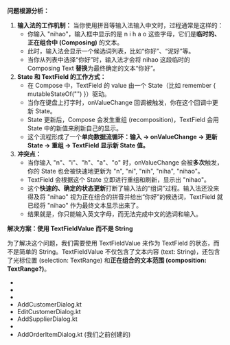 **问题根源分析：**

1. **输入法的工作机制：** 当你使用拼音等输入法输入中文时，过程通常是这样的：
   - 你输入 "nihao"，输入框中显示的是 n i h a o 这些字母，它们是**临时的、正在组合中 (Composing)** 的文本。
   - 此时，输入法会显示一个候选词列表，比如“你好”、“泥好”等。
   - 当你从列表中选择“你好”时，输入法才会将 nihao 这段临时的 Composing Text **替换**为最终确定的文本“你好”。
2. **State 和 TextField 的工作方式：**
   - 在 Compose 中，TextField 的 value 由一个 State（比如 remember { mutableStateOf("") }）驱动。
   - 当你在键盘上打字时，onValueChange 回调被触发，你在这个回调中更新 State。
   - State 更新后，Compose 会发生重组 (recomposition)，TextField 会用 State 中的新值来刷新自己的显示。
   - 这个流程形成了一个**单向数据流循环：输入 -> onValueChange -> 更新 State -> 重组 -> TextField 显示新 State 值。**
3. **冲突点：**
   - 当你输入 "n"、"i"、"h"、"a"、"o" 时，onValueChange 会被**多次**触发，你的 State 也会被快速地更新为 "n", "ni", "nih", "niha", "nihao"。
   - TextField 会根据这个 State 立即进行重组和刷新，显示出 "nihao"。
   - 这个**快速的、确定的状态更新**打断了输入法的“组词”过程。输入法还没来得及将 "nihao" 视为正在组合的拼音并给出“你好”的候选词，TextField 就已经将 "nihao" 作为最终文本显示出来了。
   - 结果就是，你只能输入英文字母，而无法完成中文的选词和输入。

**解决方案：使用 TextFieldValue 而不是 String**

为了解决这个问题，我们需要使用 TextFieldValue 来作为 TextField 的状态，而不是简单的 String。TextFieldValue 不仅包含了文本内容 (text: String)，还包含了光标位置 (selection: TextRange) 和**正在组合的文本范围 (composition: TextRange?)**。



- 
- 
- 
- AddCustomerDialog.kt
- EditCustomerDialog.kt
- AddSupplierDialog.kt
- 
- AddOrderItemDialog.kt (我们之前创建的)
